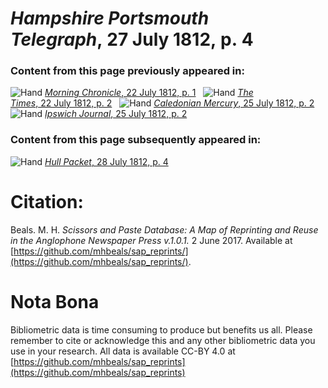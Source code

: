 # *Hampshire Portsmouth Telegraph*, 27 July 1812, p. 4  
  
### Content from this page previously appeared in:  
![Hand](http://scissorsandpaste.net/wp-content/uploads/2017/06/smallhandpointer.png) [*Morning Chronicle*, 22 July 1812, p. 1](https://mhbeals.github.io/sap_html/Morning-Chronicle/Morning-Chronicle-22-July-1812-p-1)  
![Hand](http://scissorsandpaste.net/wp-content/uploads/2017/06/smallhandpointer.png) [*The Times*, 22 July 1812, p. 2](https://mhbeals.github.io/sap_html/The-Times/The-Times-22-July-1812-p-2)  
![Hand](http://scissorsandpaste.net/wp-content/uploads/2017/06/smallhandpointer.png) [*Caledonian Mercury*, 25 July 1812, p. 2](https://mhbeals.github.io/sap_html/Caledonian-Mercury/Caledonian-Mercury-25-July-1812-p-2)  
![Hand](http://scissorsandpaste.net/wp-content/uploads/2017/06/smallhandpointer.png) [*Ipswich Journal*, 25 July 1812, p. 2](https://mhbeals.github.io/sap_html/Ipswich-Journal/Ipswich-Journal-25-July-1812-p-2)  
  
### Content from this page subsequently appeared in:  
![Hand](http://scissorsandpaste.net/wp-content/uploads/2017/06/smallhandpointer.png) [*Hull Packet*, 28 July 1812, p. 4](https://mhbeals.github.io/sap_html/Hull-Packet/Hull-Packet-28-July-1812-p-4)  


# Citation: 

Beals. M. H. *Scissors and Paste Database: A Map of Reprinting and Reuse in the Anglophone Newspaper Press v.1.0.1.* 2 June 2017. Available at [https://github.com/mhbeals/sap_reprints/](https://github.com/mhbeals/sap_reprints/). 

# Nota Bona

Bibliometric data is time consuming to produce but benefits us all. Please remember to cite or acknowledge this and any other bibliometric data you use in your research. All data is available CC-BY 4.0 at [https://github.com/mhbeals/sap_reprints](https://github.com/mhbeals/sap_reprints)